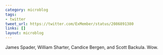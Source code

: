 ```yaml
---
category: microblog
tags:
- twitter
tweet_url: https://twitter.com/ExMember/status/2086891380
links: []
layout: microblog
---
```

James Spader, William Sharter, Candice Bergen, and Scott Backula. Wow.
